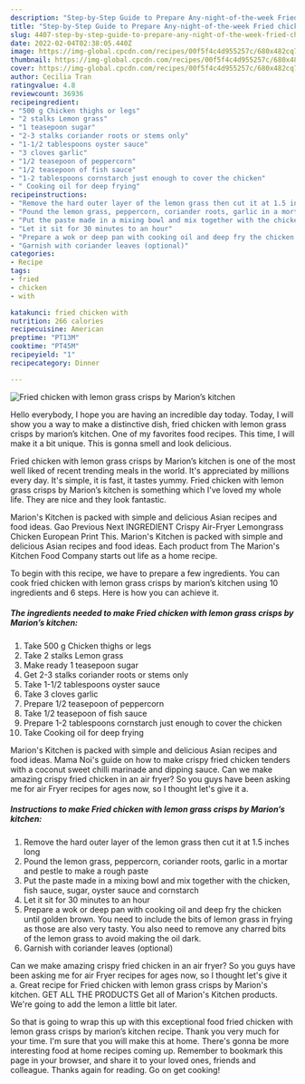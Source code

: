 ```yaml
---
description: "Step-by-Step Guide to Prepare Any-night-of-the-week Fried chicken with lemon grass crisps by Marion’s kitchen"
title: "Step-by-Step Guide to Prepare Any-night-of-the-week Fried chicken with lemon grass crisps by Marion’s kitchen"
slug: 4407-step-by-step-guide-to-prepare-any-night-of-the-week-fried-chicken-with-lemon-grass-crisps-by-marions-kitchen
date: 2022-02-04T02:38:05.440Z
image: https://img-global.cpcdn.com/recipes/00f5f4c4d955257c/680x482cq70/fried-chicken-with-lemon-grass-crisps-by-marions-kitchen-recipe-main-photo.jpg
thumbnail: https://img-global.cpcdn.com/recipes/00f5f4c4d955257c/680x482cq70/fried-chicken-with-lemon-grass-crisps-by-marions-kitchen-recipe-main-photo.jpg
cover: https://img-global.cpcdn.com/recipes/00f5f4c4d955257c/680x482cq70/fried-chicken-with-lemon-grass-crisps-by-marions-kitchen-recipe-main-photo.jpg
author: Cecilia Tran
ratingvalue: 4.8
reviewcount: 36936
recipeingredient:
- "500 g Chicken thighs or legs"
- "2 stalks Lemon grass"
- "1 teasepoon sugar"
- "2-3 stalks coriander roots or stems only"
- "1-1/2 tablespoons oyster sauce"
- "3 cloves garlic"
- "1/2 teasepoon of peppercorn"
- "1/2 teasepoon of fish sauce"
- "1-2 tablespoons cornstarch just enough to cover the chicken"
- " Cooking oil for deep frying"
recipeinstructions:
- "Remove the hard outer layer of the lemon grass then cut it at 1.5 inches long"
- "Pound the lemon grass, peppercorn, coriander roots, garlic in a mortar and pestle to make a rough paste"
- "Put the paste made in a mixing bowl and mix together with the chicken, fish sauce, sugar, oyster sauce and cornstarch"
- "Let it sit for 30 minutes to an hour"
- "Prepare a wok or deep pan with cooking oil and deep fry the chicken until golden brown. You need to include the bits of lemon grass in frying as those are also very tasty. You also need to remove any charred bits of the lemon grass to avoid making the oil dark."
- "Garnish with coriander leaves (optional)"
categories:
- Recipe
tags:
- fried
- chicken
- with

katakunci: fried chicken with 
nutrition: 266 calories
recipecuisine: American
preptime: "PT13M"
cooktime: "PT45M"
recipeyield: "1"
recipecategory: Dinner

---
```



![Fried chicken with lemon grass crisps by Marion’s kitchen](https://img-global.cpcdn.com/recipes/00f5f4c4d955257c/680x482cq70/fried-chicken-with-lemon-grass-crisps-by-marions-kitchen-recipe-main-photo.jpg)

Hello everybody, I hope you are having an incredible day today. Today, I will show you a way to make a distinctive dish, fried chicken with lemon grass crisps by marion’s kitchen. One of my favorites food recipes. This time, I will make it a bit unique. This is gonna smell and look delicious.

Fried chicken with lemon grass crisps by Marion’s kitchen is one of the most well liked of recent trending meals in the world. It's appreciated by millions every day. It's simple, it is fast, it tastes yummy. Fried chicken with lemon grass crisps by Marion’s kitchen is something which I've loved my whole life. They are nice and they look fantastic.

Marion&#39;s Kitchen is packed with simple and delicious Asian recipes and food ideas. Gao Previous Next INGREDIENT Crispy Air-Fryer Lemongrass Chicken European Print This. Marion&#39;s Kitchen is packed with simple and delicious Asian recipes and food ideas. Each product from The Marion&#39;s Kitchen Food Company starts out life as a home recipe.


To begin with this recipe, we have to prepare a few ingredients. You can cook fried chicken with lemon grass crisps by marion’s kitchen using 10 ingredients and 6 steps. Here is how you can achieve it.

<!--inarticleads1-->

##### The ingredients needed to make Fried chicken with lemon grass crisps by Marion’s kitchen:

1. Take 500 g Chicken thighs or legs
1. Take 2 stalks Lemon grass
1. Make ready 1 teasepoon sugar
1. Get 2-3 stalks coriander roots or stems only
1. Take 1-1/2 tablespoons oyster sauce
1. Take 3 cloves garlic
1. Prepare 1/2 teasepoon of peppercorn
1. Take 1/2 teasepoon of fish sauce
1. Prepare 1-2 tablespoons cornstarch just enough to cover the chicken
1. Take  Cooking oil for deep frying


Marion&#39;s Kitchen is packed with simple and delicious Asian recipes and food ideas. Mama Noi&#39;s guide on how to make crispy fried chicken tenders with a coconut sweet chilli marinade and dipping sauce. Can we make amazing crispy fried chicken in an air fryer? So you guys have been asking me for air Fryer recipes for ages now, so I thought let&#39;s give it a. 

<!--inarticleads2-->

##### Instructions to make Fried chicken with lemon grass crisps by Marion’s kitchen:

1. Remove the hard outer layer of the lemon grass then cut it at 1.5 inches long
1. Pound the lemon grass, peppercorn, coriander roots, garlic in a mortar and pestle to make a rough paste
1. Put the paste made in a mixing bowl and mix together with the chicken, fish sauce, sugar, oyster sauce and cornstarch
1. Let it sit for 30 minutes to an hour
1. Prepare a wok or deep pan with cooking oil and deep fry the chicken until golden brown. You need to include the bits of lemon grass in frying as those are also very tasty. You also need to remove any charred bits of the lemon grass to avoid making the oil dark.
1. Garnish with coriander leaves (optional)


Can we make amazing crispy fried chicken in an air fryer? So you guys have been asking me for air Fryer recipes for ages now, so I thought let&#39;s give it a. Great recipe for Fried chicken with lemon grass crisps by Marion&#39;s kitchen. GET ALL THE PRODUCTS Get all of Marion&#39;s Kitchen products. We&#39;re going to add the lemon a little bit later. 

So that is going to wrap this up with this exceptional food fried chicken with lemon grass crisps by marion’s kitchen recipe. Thank you very much for your time. I'm sure that you will make this at home. There's gonna be more interesting food at home recipes coming up. Remember to bookmark this page in your browser, and share it to your loved ones, friends and colleague. Thanks again for reading. Go on get cooking!
